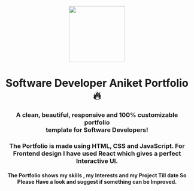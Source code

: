 <p align="center"> 
    <img src="images/masterportfolio-banner-light.png" align="center" height="150"></img>
</p>

<h1 align="center"> Software Developer Aniket Portfolio 🔥 </h1> 
<h3 align="center"> A clean, beautiful, responsive and 100% customizable portfolio <br /> template for Software Developers! </h3>


<h3 align="center"> The Portfolio is made using HTML, CSS and JavaScript. For Frontend design I have used React which gives a perfect Interactive UI.</h3>
<h4 align="center"> The Portfolio shows my skills , my Interests and my Project Till date So Please Have a look and suggest if something can be Improved.</h4>
